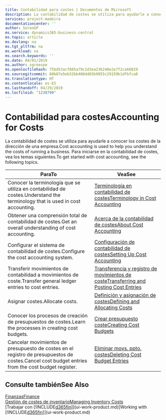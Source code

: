 ```yaml
---
title: Contabilidad para costes | Documentos de Microsoft
description: La contabilidad de costes se utiliza para ayudarle a conocer los costes de la dirección de una empresa. Para iniciarse en la contabilidad de costes, vea los temas siguientes.
services: project-madeira
documentationcenter: ''
author: SorenGP
ms.service: dynamics365-business-central
ms.topic: article
ms.devlang: na
ms.tgt_pltfrm: na
ms.workload: na
ms.search.keywords: ''
ms.date: 04/01/2019
ms.author: sgroespe
ms.openlocfilehash: 75bd53acf885a79c1d3ea236240e2e7f2ca66829
ms.sourcegitcommit: 60b87e5eb32bb408dd65b9855c29159b1dfbfca8
ms.translationtype: HT
ms.contentlocale: es-ES
ms.lasthandoff: 04/29/2019
ms.locfileid: "1238790"
---
```

# <a name="accounting-for-costs"></a><span data-ttu-id="f5c57-104">Contabilidad para costes</span><span class="sxs-lookup"><span data-stu-id="f5c57-104">Accounting for Costs</span></span>
<span data-ttu-id="f5c57-105">La contabilidad de costes se utiliza para ayudarle a conocer los costes de la dirección de una empresa.</span><span class="sxs-lookup"><span data-stu-id="f5c57-105">Cost accounting is used to help you understand the costs of running a business.</span></span> <span data-ttu-id="f5c57-106">Para iniciarse en la contabilidad de costes, vea los temas siguientes.</span><span class="sxs-lookup"><span data-stu-id="f5c57-106">To get started with cost accounting, see the following topics.</span></span>  

|<span data-ttu-id="f5c57-107">Para</span><span class="sxs-lookup"><span data-stu-id="f5c57-107">To</span></span>|<span data-ttu-id="f5c57-108">Vea</span><span class="sxs-lookup"><span data-stu-id="f5c57-108">See</span></span>|  
|--------|---------|  
|<span data-ttu-id="f5c57-109">Conocer la terminología que se utiliza en contabilidad de costes.</span><span class="sxs-lookup"><span data-stu-id="f5c57-109">Understand the terminology that is used in cost accounting.</span></span>|[<span data-ttu-id="f5c57-110">Terminología en contabilidad de costes</span><span class="sxs-lookup"><span data-stu-id="f5c57-110">Terminology in Cost Accounting</span></span>](finance-terminology-in-cost-accounting.md)|  
|<span data-ttu-id="f5c57-111">Obtener una comprensión total de contabilidad de costes.</span><span class="sxs-lookup"><span data-stu-id="f5c57-111">Get an overall understanding of cost accounting.</span></span>|[<span data-ttu-id="f5c57-112">Acerca de la contabilidad de costes</span><span class="sxs-lookup"><span data-stu-id="f5c57-112">About Cost Accounting</span></span>](finance-about-cost-accounting.md)|  
|<span data-ttu-id="f5c57-113">Configurar el sistema de contabilidad de costes.</span><span class="sxs-lookup"><span data-stu-id="f5c57-113">Configure the cost accounting system.</span></span>|[<span data-ttu-id="f5c57-114">Configuración de contabilidad de costes</span><span class="sxs-lookup"><span data-stu-id="f5c57-114">Setting Up Cost Accounting</span></span>](finance-set-up-cost-accounting.md)|  
|<span data-ttu-id="f5c57-115">Transferir movimientos de contabilidad a movimientos de coste.</span><span class="sxs-lookup"><span data-stu-id="f5c57-115">Transfer general ledger entries to cost entries.</span></span>|[<span data-ttu-id="f5c57-116">Transferencia y registro de movimientos de coste</span><span class="sxs-lookup"><span data-stu-id="f5c57-116">Transferring and Posting Cost Entries</span></span>](finance-transfer-and-post-cost-entries.md)|  
|<span data-ttu-id="f5c57-117">Asignar costes.</span><span class="sxs-lookup"><span data-stu-id="f5c57-117">Allocate costs.</span></span>|[<span data-ttu-id="f5c57-118">Definición y asignación de costes</span><span class="sxs-lookup"><span data-stu-id="f5c57-118">Defining and Allocating Costs</span></span>](finance-define-and-allocate-costs.md)|  
|<span data-ttu-id="f5c57-119">Conocer los procesos de creación de presupuestos de costes.</span><span class="sxs-lookup"><span data-stu-id="f5c57-119">Learn the processes in creating cost budgets.</span></span>|[<span data-ttu-id="f5c57-120">Crear presupuesto coste</span><span class="sxs-lookup"><span data-stu-id="f5c57-120">Creating Cost Budgets</span></span>](finance-create-cost-budgets.md)|
|<span data-ttu-id="f5c57-121">Cancelar movimientos de presupuesto de costes en el registro de presupuestos de costes.</span><span class="sxs-lookup"><span data-stu-id="f5c57-121">Cancel cost budget entries from the cost budget register.</span></span>|[<span data-ttu-id="f5c57-122">Eliminar movs. ppto. costes</span><span class="sxs-lookup"><span data-stu-id="f5c57-122">Deleting Cost Budget Entries</span></span>](finance-how-to-delete-cost-budget-entries.md)| 


## <a name="see-also"></a><span data-ttu-id="f5c57-123">Consulte también</span><span class="sxs-lookup"><span data-stu-id="f5c57-123">See Also</span></span>  
[<span data-ttu-id="f5c57-124">Finanzas</span><span class="sxs-lookup"><span data-stu-id="f5c57-124">Finance</span></span>](finance.md)  
[<span data-ttu-id="f5c57-125">Gestión de costes de inventario</span><span class="sxs-lookup"><span data-stu-id="f5c57-125">Managing Inventory Costs</span></span>](finance-manage-inventory-costs.md)  
<span data-ttu-id="f5c57-126">[Trabajar con [!INCLUDE[d365fin](includes/d365fin_md.md)]](ui-work-product.md)</span><span class="sxs-lookup"><span data-stu-id="f5c57-126">[Working with [!INCLUDE[d365fin](includes/d365fin_md.md)]](ui-work-product.md)</span></span>
